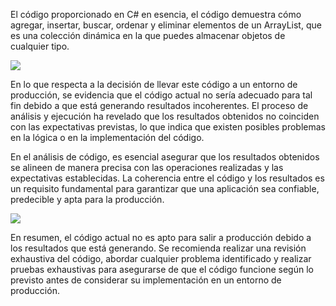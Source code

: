 El código proporcionado en C# en esencia, el código demuestra cómo agregar, insertar, buscar, ordenar y eliminar elementos de un ArrayList,
que es una colección dinámica en la que puedes almacenar objetos de cualquier tipo.  

![](/Laboratorio_2_B/img/EJER3codigo.png)

 En lo que respecta a la decisión de llevar este código a un entorno de producción, se evidencia que el código actual no sería adecuado para
 tal fin debido a que está generando resultados incoherentes. El proceso de análisis y ejecución ha revelado que los resultados obtenidos no
 coinciden con las expectativas previstas, lo que indica que existen posibles problemas en la lógica o en la implementación del código. 


En el análisis de código, es esencial asegurar que los resultados obtenidos se alineen de manera precisa con las operaciones realizadas y las
expectativas establecidas. La coherencia entre el código y los resultados es un requisito fundamental para garantizar que una aplicación sea
confiable, predecible y apta para la producción. 

 ![](/img/EJER3compilacion.png)

En resumen, el código actual no es apto para salir a producción debido a los resultados que está generando. Se recomienda realizar una revisión
exhaustiva del código, abordar cualquier problema identificado y realizar pruebas exhaustivas para asegurarse de que el código funcione según lo
previsto antes de considerar su implementación en un entorno de producción. 

